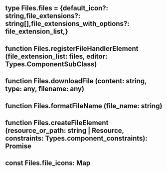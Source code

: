 ## type **Files.files** = {default_icon?: string,file_extensions?: string[],file_extensions_with_options?: file_extension_list,}

## function **Files.registerFileHandlerElement** (file_extension_list: files, editor: Types.ComponentSubClass)



## function **Files.downloadFile** (content: string, type: any, filename: any)



## function **Files.formatFileName** (file_name: string)



## function **Files.createFileElement** (resource_or_path: string | Resource, constraints: Types.component_constraints): Promise



## const **Files.file_icons**: Map

